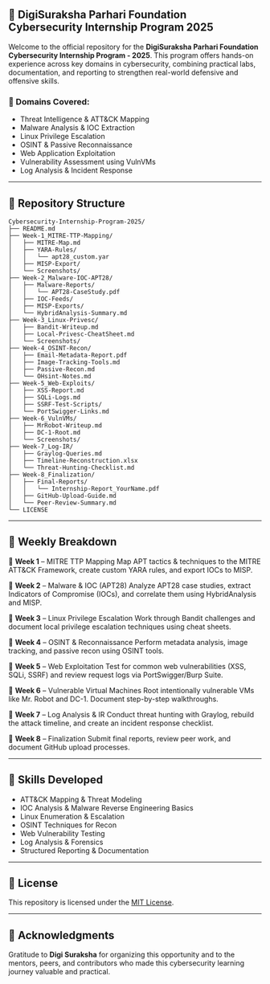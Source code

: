 ## 🚨 DigiSuraksha Parhari Foundation Cybersecurity Internship Program 2025

Welcome to the official repository for the **DigiSuraksha Parhari Foundation Cybersecurity Internship Program - 2025**.
This program offers hands-on experience across key domains in cybersecurity, combining practical labs, documentation, and reporting to strengthen real-world defensive and offensive skills.

### 🔐 Domains Covered:

* Threat Intelligence & ATT\&CK Mapping
* Malware Analysis & IOC Extraction
* Linux Privilege Escalation
* OSINT & Passive Reconnaissance
* Web Application Exploitation
* Vulnerability Assessment using VulnVMs
* Log Analysis & Incident Response

---

## 📁 Repository Structure

```
Cybersecurity-Internship-Program-2025/
├── README.md
├── Week-1_MITRE-TTP-Mapping/
│   ├── MITRE-Map.md
│   ├── YARA-Rules/
│   │   └── apt28_custom.yar
│   ├── MISP-Export/
│   └── Screenshots/
├── Week-2_Malware-IOC-APT28/
│   ├── Malware-Reports/
│   │   └── APT28-CaseStudy.pdf
│   ├── IOC-Feeds/
│   ├── MISP-Exports/
│   └── HybridAnalysis-Summary.md
├── Week-3_Linux-Privesc/
│   ├── Bandit-Writeup.md
│   ├── Local-Privesc-CheatSheet.md
│   └── Screenshots/
├── Week-4_OSINT-Recon/
│   ├── Email-Metadata-Report.pdf
│   ├── Image-Tracking-Tools.md
│   ├── Passive-Recon.md
│   └── OHsint-Notes.md
├── Week-5_Web-Exploits/
│   ├── XSS-Report.md
│   ├── SQLi-Logs.md
│   ├── SSRF-Test-Scripts/
│   └── PortSwigger-Links.md
├── Week-6_VulnVMs/
│   ├── MrRobot-Writeup.md
│   ├── DC-1-Root.md
│   └── Screenshots/
├── Week-7_Log-IR/
│   ├── Graylog-Queries.md
│   ├── Timeline-Reconstruction.xlsx
│   └── Threat-Hunting-Checklist.md
├── Week-8_Finalization/
│   ├── Final-Reports/
│   │   └── Internship-Report_YourName.pdf
│   ├── GitHub-Upload-Guide.md
│   └── Peer-Review-Summary.md
└── LICENSE
```

---

## 📅 Weekly Breakdown

🔹 **Week 1** – MITRE TTP Mapping
Map APT tactics & techniques to the MITRE ATT\&CK Framework, create custom YARA rules, and export IOCs to MISP.

🔹 **Week 2** – Malware & IOC (APT28)
Analyze APT28 case studies, extract Indicators of Compromise (IOCs), and correlate them using HybridAnalysis and MISP.

🔹 **Week 3** – Linux Privilege Escalation
Work through Bandit challenges and document local privilege escalation techniques using cheat sheets.

🔹 **Week 4** – OSINT & Reconnaissance
Perform metadata analysis, image tracking, and passive recon using OSINT tools.

🔹 **Week 5** – Web Exploitation
Test for common web vulnerabilities (XSS, SQLi, SSRF) and review request logs via PortSwigger/Burp Suite.

🔹 **Week 6** – Vulnerable Virtual Machines
Root intentionally vulnerable VMs like Mr. Robot and DC-1. Document step-by-step walkthroughs.

🔹 **Week 7** – Log Analysis & IR
Conduct threat hunting with Graylog, rebuild the attack timeline, and create an incident response checklist.

🔹 **Week 8** – Finalization
Submit final reports, review peer work, and document GitHub upload processes.

---

## 🧠 Skills Developed

* ATT\&CK Mapping & Threat Modeling
* IOC Analysis & Malware Reverse Engineering Basics
* Linux Enumeration & Escalation
* OSINT Techniques for Recon
* Web Vulnerability Testing
* Log Analysis & Forensics
* Structured Reporting & Documentation

---

## 📄 License

This repository is licensed under the [MIT License](./LICENSE).

---

## 🙏 Acknowledgments

Gratitude to **Digi Suraksha** for organizing this opportunity and to the mentors, peers, and contributors who made this cybersecurity learning journey valuable and practical.

